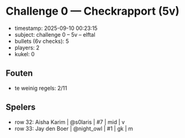 ﻿# Challenge 0 — Checkrapport (5v)
- timestamp: 2025-09-10 00:23:15
- subject: challenge 0 – 5v – elftal
- bullets (6v checks): 5
- players: 2
- kukel: 0

## Fouten
* te weinig regels: 2/11

## Spelers
- row 32: Aisha Karim | @s0laris | #7 | mid | v
- row 33: Jay den Boer | @night_owl | #1 | gk | m
